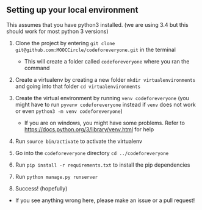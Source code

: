 Setting up your local environment
-----

This assumes that you have python3 installed. (we are using 3.4 but this should work for most python 3 versions)

1. Clone the project by entering `git clone git@github.com:MOOCCircle/codeforeveryone.git` in the terminal
    - This will create a folder called `codeforeveryone` where you ran the command

2. Create a virtualenv by creating a new folder `mkdir virtualenvironments` and going into that folder `cd virtualenvironments` 

3. Create the virtual environment by running `venv codeforeveryone` (you might have to run `pyvenv codeforeveryone` instead if `venv` does not work or even `python3 -m venv codeforeveryone`)
    - If you are on windows, you might have some problems. Refer to https://docs.python.org/3/library/venv.html for help

4. Run `source bin/activate` to activate the virtualenv

5. Go into the `codeforeveryone` directory `cd ../codeforeveryone`

6. Run `pip install -r requirements.txt` to install the pip dependencies

7. Run `python manage.py runserver`

8. Success! (hopefully)

* If you see anything wrong here, please make an issue or a pull request!